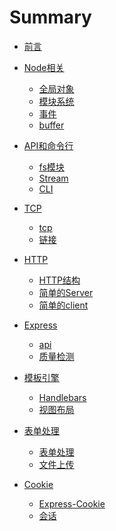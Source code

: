 # Summary
* [前言](README.md)

* [Node相关](chapter-1/code.md)
    * [全局对象](chapter-1/01.全局对象.md)
    * [模块系统](chapter-1/02.模块系统.md)
    * [事件](chapter-1/03.事件.md)
    * [buffer](chapter-1/04.buffer.md)

* [API和命令行](chapter-2/code.md)
    * [fs模块](chapter-2/01.fs.md)
    * [Stream](chapter-2/02.stream.md)
    * [CLI](chapter-2/03.CLI.md)

* [TCP]()
    * [tcp](chapter-3/01.TCP.md)
    * [链接](chapter-3/02.链接.md)

* [HTTP]()
    * [HTTP结构](chapter-4/01.HTTP结构.md)
    * [简单的Server](chapter-4/02.simple-server.md)
    * [简单的client](chapter-4/03.client.md)
    
* [Express](chapter-5/code.md)
    * [api](chapter-5/01.express-api.md)
    * [质量检测](chapter-5/02.QA.md)
    
* [模板引擎](chapter-6/front.md)
    * [Handlebars]()
    * [视图布局](chapter-6/02.视图和布局.md)
    
* [表单处理]()
    * [表单处理](chapter-7/01.表单处理.md)
    * [文件上传](chapter-7/02.文件上传.md)
    
* [Cookie](chapter-8/front.md)
    * [Express-Cookie](chapter-8/01.cookie.md)
    * [会话](chapter-8/02.会话.md)